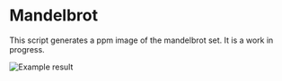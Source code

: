 # Mandelbrot

This script generates a ppm image of the mandelbrot set. It is a work in progress.

![Example result](https://i.imgur.com/EZfeKH8.png)
